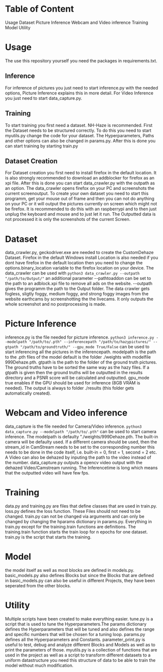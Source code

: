 # Table of Content
Usage
Dataset
Picture Inference
Webcam and Video inference
Training
Model
Utility
# Usage
The use this repository yourself you need the packages in requirements.txt.
## Inference
For inference of pictures you just need to start inference.py with the needed options, Picture Inference explains this in more detail. For Video Inference you just need to start data_capture.py.
## Training
To start training you first need a dataset. NH-Haze is recommended. First the Dataset needs to be structured correctly. To do this you need to start myutils.py change the code for your dataset. The Hyperparameters, Paths and other options can also be changed in params.py. After this is done you can start training by starting train.py
## Dataset Creation
For Dataset creation you first need to install firefox in the default location. It is also strongly recommended to download an addblocker for firefox as an xpi file. After this is done you can start data_crawler.py with the outpath as an option. The data_crawler opens firefox on your PC and screenshots the current screenoutput. To create your own dataset you need to start this programm, get your mouse out of frame and then you can not do anything on your PC or it will output the pictures currently on screen which might not be firefox. It is recommended to do this with an raspberrypi and to then just unplug the keyboard and mouse and to just let it run. The Outputted data is not processed it is only the screenshots of the current Screen.
# Dataset
data_crawler.py, geckodriver.exe are needed to create the CustomDehaze Dataset. Firefox in the default Windows install Location is also needed if you dont have firefox in the default location then you need to change the options.binary_location variable to the firefox location on your device. The data_crawler can be used with 
`python3 data_crawler.py --outpath "/path/to/Output/"`
an additional parameter --pathtoaddon can be set to the path to an adblock.xpi file to remove all ads on the website. --outpath gives the programm the path to the Output folder. The data crawler gets fogless, sligtly foggy, medium foggy, and strong foggy images from the website earthcams by screenshotting the the livecams. It only outputs the whole screenshot and no postprocessing is made.

# Picture Inference
inference.py is the file needed for picture inference. 
`python3 inference.py --modelpath "/path/to/.pth" --inferencepath "/path/to/hazypictures/" --gtpath "/path/to/groundtruth/" --gpu_mode True/False`
can be used to start inferencing all the pictures in the inferencepath. modelpath is the path to the .pth files of the model default is the folder ./weights with modelfile 999Dehaze.pth. gtpath is the path to the folder of the ground truth pictures. The ground truths have to be sorted the same way as the hazy files. If a gtpath is given then the ground truths will be outputted in the results directory and a PSNR score will be calculated and outputted. gpu_mode true enables if the GPU should be used for inference (8GB VRAM is needed). The output is always to folder ./results (this folder gets automatically created).

# Webcam and Video inference
data_capture is the file needed for Camera/Video inference.
`python3 data_capture.py --modelpath "/path/to/.pth"`
can be used to start camera inference. The modelpath is defaulty "./weights/999Dehaze.pth. The built-in camera will be defaulty used. If a different camera should be used, then the stream_id in CamStream needs to be set to the corresponding number this needs to be done in the code itself, i.e. built-in = 0, first = 1, second = 2 etc. A Video can also be dehazed by inputing the path to the video instead of the number. data_capture.py outputs a opencv video output with the dehazed Video/Camstream running. The Inferencetime is long which means that the outputted video will have few fps.

# Training
data.py and training.py are files that define classes that are used in train.py. loss.py defines the loss function. These Files should not need to be changed. train.py can not be changed via arguments and can only be changed by changing the hparams dictionary in params.py. Everything in train.py except for the training.train functions are definitions. The training.train function starts the train loop for n epochs for one dataset. train.py is the script that starts the training.

# Model
the model itself as well as most blocks are defined in models.py. basic_models.py also defines Blocks but since the Blocks that are defined in basic_models.py can also be useful in different Projects, they have been seperated from the other blocks. 

# Utility
Multiple scripts have been created to make everything easier. tune.py is a script that is used to tune the Hyperparameters.The params dictionary defines the Hyperparameters that will be tuned and also defines the range and specific numbers that will be chosen for a tuning loop. params.py defines all the Hyperparameters and Constants. parameter_print.py is useful to test, debug and analyze different Blocks and Models as well as to print the parameters of those. myutils.py is a collection of functions that are used in the project as well as a script to transform different datasets to a uniform datastructure you need this structure of data to be able to train the model without much modification.